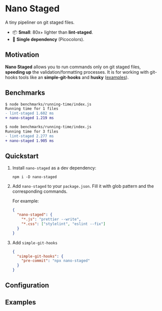 # Nano Staged

A tiny pipeliner on git staged files.

- 📦 **Small**: 80x+ lighter than **lint-staged**.
- 🥇 **Single dependency** (Picocolors).

## Motivation

**Nano Staged** allows you to run commands only on git staged files, **speeding up** the validation/formatting processes. It is for working with git-hooks tools like an **simple-git-hooks** and **husky** ([examples]("#")).

## Benchmarks

```diff
$ node benchmarks/running-time/index.js
Running time for 1 files
- lint-staged 1.602 ms
+ nano-staged 1.219 ms
```

```diff
$ node benchmarks/running-time/index.js
Running time for 3 files
- lint-staged 2.277 ms
+ nano-staged 1.905 ms
```

## Quickstart

1. Install `nano-staged` as a dev dependency:

   ```terminal
   npm i -D nano-staged
   ```

2. Add `nano-staged` to your `package.json`. Fill it with glob pattern and the corresponding commands.

   For example:

   ```json
   {
     "nano-staged": {
       "*.js": "prettier --write",
       "*.css": ["stylelint", "eslint --fix"]
     }
   }
   ```

3. Add `simple-git-hooks`
   ```json
   {
     "simple-git-hooks": {
       "pre-commit": "npx nano-staged"
     }
   }
   ```

## Configuration
## Examples
